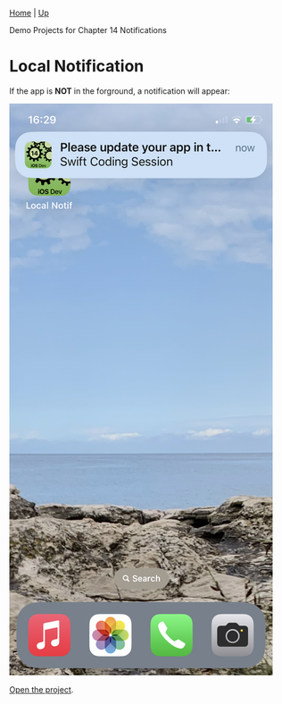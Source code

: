 [Home](../../README.md) | [Up](../README.md)


Demo Projects for Chapter 14 Notifications


# Local Notification

If the app is **NOT** in the forground, a notification will appear:

![](screenshots/LocalNotification.png)


[Open the project](./omd-ios-devel-chapter-14-LocalNotifications.xcodeproj).